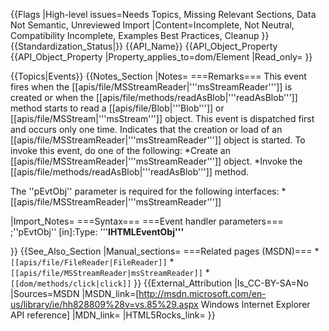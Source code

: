 {{Flags
|High-level issues=Needs Topics, Missing Relevant Sections, Data Not Semantic, Unreviewed Import
|Content=Incomplete, Not Neutral, Compatibility Incomplete, Examples Best Practices, Cleanup
}}
{{Standardization_Status|}}
{{API_Name}}
{{API_Object_Property
{{API_Object_Property
|Property_applies_to=dom/Element
|Read_only=
}}

{{Topics|Events}}
{{Notes_Section
|Notes=
===Remarks===
This event fires when the [[apis/file/MSStreamReader|'''msStreamReader''']] is created or when the [[apis/file/methods/readAsBlob|'''readAsBlob''']] method starts to read a [[apis/file/Blob|'''Blob''']] or [[apis/file/MSStream|'''msStream''']] object.
This event is dispatched first and occurs only one time.
Indicates that the creation or load of an [[apis/file/MSStreamReader|'''msStreamReader''']] object is started.
To invoke this event, do one of the following:
*Create an [[apis/file/MSStreamReader|'''msStreamReader''']] object.
*Invoke the [[apis/file/methods/readAsBlob|'''readAsBlob''']] method.

The ''pEvtObj'' parameter is required for the following interfaces:
*[[apis/file/MSStreamReader|'''msStreamReader''']]

|Import_Notes=
===Syntax===
===Event handler parameters===
;''pEvtObj'' [in]:Type: '''<b>IHTMLEventObj'''</b>

}}
{{See_Also_Section
|Manual_sections=
===Related pages (MSDN)===
*<code>[[apis/file/FileReader|FileReader]]</code>
*<code>[[apis/file/MSStreamReader|msStreamReader]]</code>
*<code>[[dom/methods/click|click]]</code>
}}
{{External_Attribution
|Is_CC-BY-SA=No
|Sources=MSDN
|MSDN_link=[http://msdn.microsoft.com/en-us/library/ie/hh828809%28v=vs.85%29.aspx Windows Internet Explorer API reference]
|MDN_link=
|HTML5Rocks_link=
}}